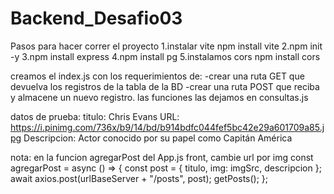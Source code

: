 # Backend_Desafio03
Pasos para hacer correr el proyecto
   1.instalar vite npm install vite
   2.npm init -y
   3.npm install express
   4.npm install pg
   5.instalamos cors npm install cors

creamos el index.js  con los requerimientos de:
-crear una ruta GET que devuelva los registros de la tabla de la BD
-crear una ruta POST que reciba y almacene un nuevo registro.
las funciones las dejamos en consultas.js

datos de prueba:
titulo:
Chris Evans
URL:
https://i.pinimg.com/736x/b9/14/bd/b914bdfc044fef5bc42e29a601709a85.jpg
Descripcion:
Actor conocido por su papel como Capitán América


nota: en la funcion agregarPost del App.js front, cambie url por img
  const agregarPost = async () => {
    const post = { titulo, img: imgSrc, descripcion };
    await axios.post(urlBaseServer + "/posts", post);
    getPosts();
  };
